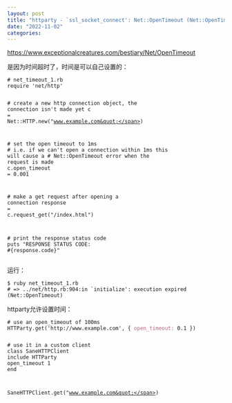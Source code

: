 ```yaml
---
layout: post
title: "httparty - `ssl_socket_connect': Net::OpenTimeout (Net::OpenTimeout)"
date: "2022-11-02"
categories: 
---
```

<p><a href="https://www.exceptionalcreatures.com/bestiary/Net/OpenTimeout">https://www.exceptionalcreatures.com/bestiary/Net/OpenTimeout</a></p>

<p>是因为时间超时了，时间是可以自己设置的：</p>

<div class="highlight">
<pre class="highlight ruby">
<code><span class="c1"># net_timeout_1.rb</span>
<span class="nb">require</span> <span class="s1">&#39;net/http&#39;</span>

<span class="c1"># create a new http connection object, the connection isn&#39;t made yet</span>
<span class="n">c</span> <span class="o">=</span> <span class="no">Net</span><span class="o">::</span><span class="no">HTTP</span><span class="p">.</span><span class="nf">new</span><span class="p">(</span><span class="s2">&quot;www.example.com&quot;</span><span class="p">)</span>

<span class="c1"># set the open timeout to 1ms</span>
<span class="c1"># i.e. if we can&#39;t open a connection within 1ms this will cause a</span>
<span class="c1"># Net::OpenTimeout error when the request is made</span>
<span class="n">c</span><span class="p">.</span><span class="nf">open_timeout</span> <span class="o">=</span> <span class="mf">0.001</span>

<span class="c1"># make a get request after opening a connection</span>
<span class="n">response</span> <span class="o">=</span> <span class="n">c</span><span class="p">.</span><span class="nf">request_get</span><span class="p">(</span><span class="s2">&quot;/index.html&quot;</span><span class="p">)</span>

<span class="c1"># print the response status code</span>
<span class="nb">puts</span> <span class="s2">&quot;RESPONSE STATUS CODE: </span><span class="si">#{</span><span class="n">response</span><span class="p">.</span><span class="nf">code</span><span class="si">}</span><span class="s2">&quot;</span>
</code></pre>

<p>运行：</p>

<div class="highlight">
<pre class="highlight shell">
<code><span class="nv">$ </span>ruby net_timeout_1.rb
<span class="c"># =&gt; ../net/http.rb:904:in `initialize&#39;: execution expired (Net::OpenTimeout)</span>
</code></pre>

<p>httparty允许设置时间：</p>

<div class="highlight">
<pre class="highlight ruby">
<code><span class="c1"># use an open_timeout of 100ms</span>
<span class="no">HTTParty</span><span class="p">.</span><span class="nf">get</span><span class="p">(</span><span class="s1">&#39;http://www.example.com&#39;</span><span class="p">,</span> <span class="p">{</span> <span class="ss">open_timeout: </span><span class="mf">0.1</span> <span class="p">})</span>

<span class="c1"># use it in a custom client</span>
<span class="k">class</span> <span class="nc">SaneHTTPClient</span>
  <span class="kp">include</span> <span class="no">HTTParty</span>
  <span class="n">open_timeout</span> <span class="mi">1</span>
<span class="k">end</span>

<span class="no">SaneHTTPClient</span><span class="p">.</span><span class="nf">get</span><span class="p">(</span><span class="s2">&quot;www.example.com&quot;</span><span class="p">)</span>
</code></pre>
</div>
</div>

<p>&nbsp;</p>

<p>&nbsp;</p>
</div>

